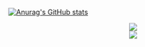 [![Anurag's GitHub stats](https://github-readme-stats.vercel.app/api?username=mc506lw&theme=react&locale=cn)](https://github.com/anuraghazra/github-readme-stats)
<div align="center"> <img src="https://activity-graph.herokuapp.com/graph?username=mc506lw&theme=react" /> </div>

<div align="center"> <img src="https://stats.justsong.cn/api/bilibili/?id=696652305&lang=zh-CN&theme=react"> </div>

